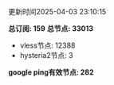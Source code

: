 更新时间2025-04-03 23:10:15

**总订阅: 159**
**总节点: 33013**
- vless节点: 12388
- hysteria2节点: 3

**google ping有效节点: 282**
